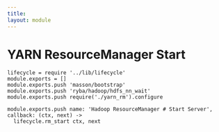 ```yaml
---
title: 
layout: module
---
```


# YARN ResourceManager Start

    lifecycle = require '../lib/lifecycle'
    module.exports = []
    module.exports.push 'masson/bootstrap'
    module.exports.push 'ryba/hadoop/hdfs_nn_wait'
    module.exports.push require('./yarn_rm').configure

    module.exports.push name: 'Hadoop ResourceManager # Start Server', callback: (ctx, next) ->
      lifecycle.rm_start ctx, next